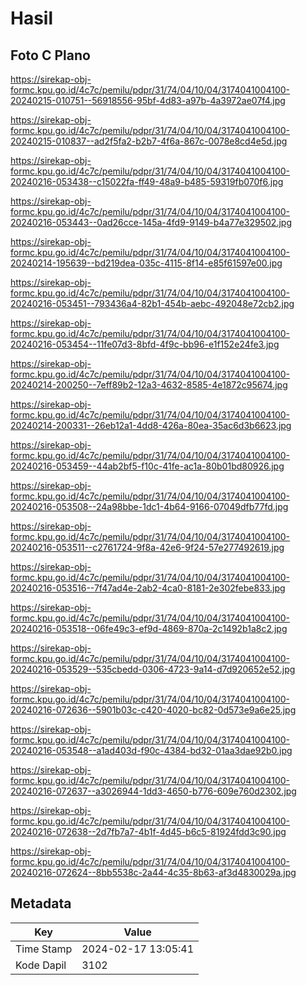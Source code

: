 # Hasil

## Foto C Plano

https://sirekap-obj-formc.kpu.go.id/4c7c/pemilu/pdpr/31/74/04/10/04/3174041004100-20240215-010751--56918556-95bf-4d83-a97b-4a3972ae07f4.jpg

https://sirekap-obj-formc.kpu.go.id/4c7c/pemilu/pdpr/31/74/04/10/04/3174041004100-20240215-010837--ad2f5fa2-b2b7-4f6a-867c-0078e8cd4e5d.jpg

https://sirekap-obj-formc.kpu.go.id/4c7c/pemilu/pdpr/31/74/04/10/04/3174041004100-20240216-053438--c15022fa-ff49-48a9-b485-59319fb070f6.jpg

https://sirekap-obj-formc.kpu.go.id/4c7c/pemilu/pdpr/31/74/04/10/04/3174041004100-20240216-053443--0ad26cce-145a-4fd9-9149-b4a77e329502.jpg

https://sirekap-obj-formc.kpu.go.id/4c7c/pemilu/pdpr/31/74/04/10/04/3174041004100-20240214-195639--bd219dea-035c-4115-8f14-e85f61597e00.jpg

https://sirekap-obj-formc.kpu.go.id/4c7c/pemilu/pdpr/31/74/04/10/04/3174041004100-20240216-053451--793436a4-82b1-454b-aebc-492048e72cb2.jpg

https://sirekap-obj-formc.kpu.go.id/4c7c/pemilu/pdpr/31/74/04/10/04/3174041004100-20240216-053454--11fe07d3-8bfd-4f9c-bb96-e1f152e24fe3.jpg

https://sirekap-obj-formc.kpu.go.id/4c7c/pemilu/pdpr/31/74/04/10/04/3174041004100-20240214-200250--7eff89b2-12a3-4632-8585-4e1872c95674.jpg

https://sirekap-obj-formc.kpu.go.id/4c7c/pemilu/pdpr/31/74/04/10/04/3174041004100-20240214-200331--26eb12a1-4dd8-426a-80ea-35ac6d3b6623.jpg

https://sirekap-obj-formc.kpu.go.id/4c7c/pemilu/pdpr/31/74/04/10/04/3174041004100-20240216-053459--44ab2bf5-f10c-41fe-ac1a-80b01bd80926.jpg

https://sirekap-obj-formc.kpu.go.id/4c7c/pemilu/pdpr/31/74/04/10/04/3174041004100-20240216-053508--24a98bbe-1dc1-4b64-9166-07049dfb77fd.jpg

https://sirekap-obj-formc.kpu.go.id/4c7c/pemilu/pdpr/31/74/04/10/04/3174041004100-20240216-053511--c2761724-9f8a-42e6-9f24-57e277492619.jpg

https://sirekap-obj-formc.kpu.go.id/4c7c/pemilu/pdpr/31/74/04/10/04/3174041004100-20240216-053516--7f47ad4e-2ab2-4ca0-8181-2e302febe833.jpg

https://sirekap-obj-formc.kpu.go.id/4c7c/pemilu/pdpr/31/74/04/10/04/3174041004100-20240216-053518--06fe49c3-ef9d-4869-870a-2c1492b1a8c2.jpg

https://sirekap-obj-formc.kpu.go.id/4c7c/pemilu/pdpr/31/74/04/10/04/3174041004100-20240216-053529--535cbedd-0306-4723-9a14-d7d920652e52.jpg

https://sirekap-obj-formc.kpu.go.id/4c7c/pemilu/pdpr/31/74/04/10/04/3174041004100-20240216-072636--5901b03c-c420-4020-bc82-0d573e9a6e25.jpg

https://sirekap-obj-formc.kpu.go.id/4c7c/pemilu/pdpr/31/74/04/10/04/3174041004100-20240216-053548--a1ad403d-f90c-4384-bd32-01aa3dae92b0.jpg

https://sirekap-obj-formc.kpu.go.id/4c7c/pemilu/pdpr/31/74/04/10/04/3174041004100-20240216-072637--a3026944-1dd3-4650-b776-609e760d2302.jpg

https://sirekap-obj-formc.kpu.go.id/4c7c/pemilu/pdpr/31/74/04/10/04/3174041004100-20240216-072638--2d7fb7a7-4b1f-4d45-b6c5-81924fdd3c90.jpg

https://sirekap-obj-formc.kpu.go.id/4c7c/pemilu/pdpr/31/74/04/10/04/3174041004100-20240216-072624--8bb5538c-2a44-4c35-8b63-af3d4830029a.jpg


## Metadata

| Key        | Value               |
| ---------- | ------------------- |
| Time Stamp | 2024-02-17 13:05:41 |
| Kode Dapil | 3102                |



